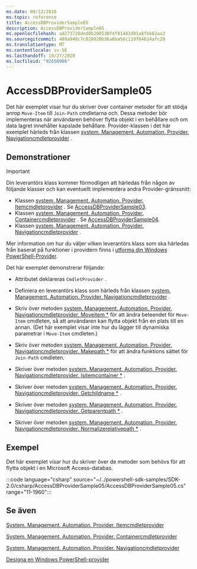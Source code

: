 ```yaml
---
ms.date: 09/13/2016
ms.topic: reference
title: AccessDBProviderSample05
description: AccessDBProviderSample05
ms.openlocfilehash: ad273720ded0b200530f4f81482d01a8fbb82aa3
ms.sourcegitcommit: 488a940c7c828820b36a6ba56c119f64614afc29
ms.translationtype: MT
ms.contentlocale: sv-SE
ms.lasthandoff: 10/27/2020
ms.locfileid: "92656906"
---
```

# <a name="accessdbprovidersample05"></a>AccessDBProviderSample05

Det här exemplet visar hur du skriver över container metoder för att stödja anrop `Move-Item` till `Join-Path` cmdletarna och. Dessa metoder bör implementeras när användaren behöver flytta objekt i en behållare och om data lagret innehåller kapslade behållare. Provider-klassen i det här exemplet härleds från klassen [system. Management. Automation. Provider. Navigationcmdletprovider](/dotnet/api/System.Management.Automation.Provider.NavigationCmdletProvider) .

## <a name="demonstrates"></a>Demonstrationer

> [!IMPORTANT]
> Din leverantörs klass kommer förmodligen att härledas från någon av följande klasser och kan eventuellt implementera andra Provider-gränssnitt:
>
> - Klassen [system. Management. Automation. Provider. Itemcmdletprovider](/dotnet/api/System.Management.Automation.Provider.ItemCmdletProvider) . Se [AccessDBProviderSample03](./accessdbprovidersample03.md).
> - Klassen [system. Management. Automation. Provider. Containercmdletprovider](/dotnet/api/System.Management.Automation.Provider.ContainerCmdletProvider) . Se [AccessDBProviderSample04](./accessdbprovidersample04.md).
> - Klassen [system. Management. Automation. Provider. Navigationcmdletprovider](/dotnet/api/System.Management.Automation.Provider.NavigationCmdletProvider) .
>
> Mer information om hur du väljer vilken leverantörs klass som ska härledas från baserat på funktioner i providern finns i [utforma din Windows PowerShell-Provider](./provider-types.md).

Det här exemplet demonstrerar följande:

- Attributet deklareras `CmdletProvider` .

- Definiera en leverantörs klass som härleds från klassen [system. Management. Automation. Provider. Navigationcmdletprovider](/dotnet/api/System.Management.Automation.Provider.NavigationCmdletProvider) .

- Skriv över metoden [system. Management. Automation. Provider. Navigationcmdletprovider. Moveitem *](/dotnet/api/System.Management.Automation.Provider.NavigationCmdletProvider.MoveItem) för att ändra beteendet för `Move-Item` cmdleten, så att användaren kan flytta objekt från en plats till en annan. (Det här exemplet visar inte hur du lägger till dynamiska parametrar i `Move-Item` cmdleten.)

- Skriv över metoden [system. Management. Automation. Provider. Navigationcmdletprovider. Makepath *](/dotnet/api/System.Management.Automation.Provider.NavigationCmdletProvider.MakePath) för att ändra funktions sättet för `Join-Path` cmdleten.

- Skriver över metoden [system. Management. Automation. Provider. Navigationcmdletprovider. Isitemcontainer *](/dotnet/api/System.Management.Automation.Provider.NavigationCmdletProvider.IsItemContainer) .

- Skriver över metoden [system. Management. Automation. Provider. Navigationcmdletprovider. Getchildname *](/dotnet/api/System.Management.Automation.Provider.NavigationCmdletProvider.GetChildName) .

- Skriver över metoden [system. Management. Automation. Provider. Navigationcmdletprovider. Getparentpath *](/dotnet/api/System.Management.Automation.Provider.NavigationCmdletProvider.GetParentPath) .

- Skriver över metoden [system. Management. Automation. Provider. Navigationcmdletprovider. Normalizerelativepath *](/dotnet/api/System.Management.Automation.Provider.NavigationCmdletProvider.NormalizeRelativePath) .

## <a name="example"></a>Exempel

Det här exemplet visar hur du skriver över de metoder som behövs för att flytta objekt i en Microsoft Access-databas.

:::code language="csharp" source="~/../powershell-sdk-samples/SDK-2.0/csharp/AccessDBProviderSample05/AccessDBProviderSample05.cs" range="11-1960":::

## <a name="see-also"></a>Se även

[System. Management. Automation. Provider. Itemcmdletprovider](/dotnet/api/System.Management.Automation.Provider.ItemCmdletProvider)

[System. Management. Automation. Provider. Containercmdletprovider](/dotnet/api/System.Management.Automation.Provider.ContainerCmdletProvider)

[System. Management. Automation. Provider. Navigationcmdletprovider](/dotnet/api/System.Management.Automation.Provider.NavigationCmdletProvider)

[Designa en Windows PowerShell-provider](./provider-types.md)
